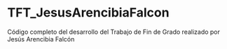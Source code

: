 # TFT_JesusArencibiaFalcon
Código completo del desarrollo del Trabajo de Fin de Grado realizado por Jesús Arencibia Falcón
